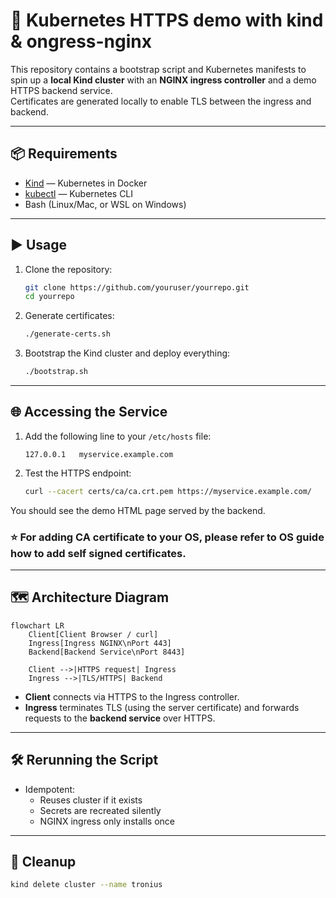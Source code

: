 # 🚀 Kubernetes HTTPS demo with kind & ongress-nginx

This repository contains a bootstrap script and Kubernetes manifests to spin up a **local Kind cluster** with an **NGINX ingress controller** and a demo HTTPS backend service.  
Certificates are generated locally to enable TLS between the ingress and backend.  

---

## 📦 Requirements

- [Kind](https://kind.sigs.k8s.io/) — Kubernetes in Docker  
- [kubectl](https://kubernetes.io/docs/tasks/tools/) — Kubernetes CLI  
- Bash (Linux/Mac, or WSL on Windows)

---

## ▶️ Usage

1. Clone the repository:

   ```bash
   git clone https://github.com/youruser/yourrepo.git
   cd yourrepo
   ```

2. Generate certificates:

   ```bash
   ./generate-certs.sh
   ```

3. Bootstrap the Kind cluster and deploy everything:

   ```bash
   ./bootstrap.sh
   ```

---

## 🌐 Accessing the Service

1. Add the following line to your `/etc/hosts` file:

   ```
   127.0.0.1   myservice.example.com
   ```

2. Test the HTTPS endpoint:

   ```bash
   curl --cacert certs/ca/ca.crt.pem https://myservice.example.com/
   ```

You should see the demo HTML page served by the backend.  

### ⭐ For adding CA certificate to your OS, please refer to OS guide how to add self signed certificates.

---

## 🗺 Architecture Diagram

```mermaid
flowchart LR
    Client[Client Browser / curl]
    Ingress[Ingress NGINX\nPort 443]
    Backend[Backend Service\nPort 8443]

    Client -->|HTTPS request| Ingress
    Ingress -->|TLS/HTTPS| Backend
```

- **Client** connects via HTTPS to the Ingress controller.  
- **Ingress** terminates TLS (using the server certificate) and forwards requests to the **backend service** over HTTPS.  

---

## 🛠 Rerunning the Script

- Idempotent:  
  - Reuses cluster if it exists  
  - Secrets are recreated silently  
  - NGINX ingress only installs once  

---

## 🧹 Cleanup

```bash
kind delete cluster --name tronius
```
